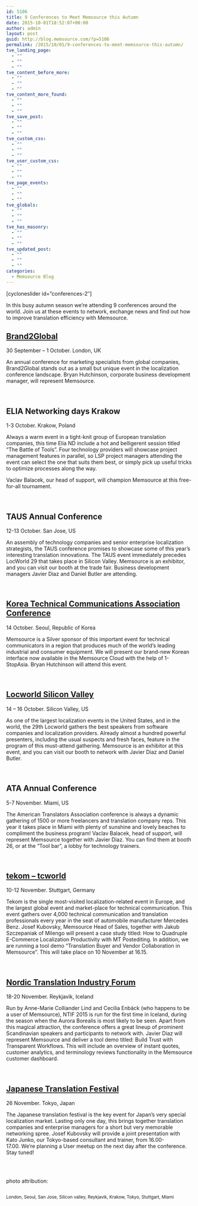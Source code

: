 ```yaml
---
id: 5106
title: 9 Conferences to Meet Memsource this Autumn
date: 2015-10-01T18:52:07+00:00
author: admin
layout: post
guid: http://blog.memsource.com/?p=5106
permalink: /2015/10/01/9-conferences-to-meet-memsource-this-autumn/
tve_landing_page:
  - ""
  - ""
  - ""
tve_content_before_more:
  - ""
  - ""
  - ""
tve_content_more_found:
  - ""
  - ""
  - ""
tve_save_post:
  - ""
  - ""
  - ""
tve_custom_css:
  - ""
  - ""
  - ""
tve_user_custom_css:
  - ""
  - ""
  - ""
tve_page_events:
  - ""
  - ""
  - ""
tve_globals:
  - ""
  - ""
  - ""
tve_has_masonry:
  - ""
  - ""
  - ""
tve_updated_post:
  - ""
  - ""
  - ""
categories:
  - Memsource Blog
---
```

[cycloneslider id=&#8221;conferences-2&#8243;]

In this busy autumn season we&#8217;re attending 9 conferences around the world. Join us at these events to network, exchange news and find out how to improve translation efficiency with Memsource.

<!--more-->

## 

## [Brand2Global](http://www.brand2global.com/)

30 September – 1 October. London, UK

An annual conference for marketing specialists from global companies, Brand2Global stands out as a small but unique event in the localization conference landscape. Bryan Hutchinson, corporate business development manager, will represent Memsource.

&nbsp;

## ELIA Networking days Krakow

1-3 October. Krakow, Poland

Always a warm event in a tight-knit group of European translation companies, this time Elia ND include a hot and belligerent session titled “The Battle of Tools”. Four technology providers will showcase project management features in parallel, so LSP project managers attending the event can select the one that suits them best, or simply pick up useful tricks to optimize processes along the way.
  
Vaclav Balacek, our head of support, will champion Memsource at this free-for-all tournament.

&nbsp;

## TAUS Annual Conference

12-13 October. San Jose, US

An assembly of technology companies and senior enterprise localization strategists, the TAUS conference promises to showcase some of this year’s interesting translation innovations. The TAUS event immediately precedes LocWorld 29 that takes place in Silicon Valley. Memsource is an exhibitor, and you can visit our booth at the trade fair. Business development managers Javier Diaz and Daniel Butler are attending.

&nbsp;

## [Korea Technical Communications Association Conference](http://tca.or.kr/RBS/Fn/FreeForm/View.php?RBIdx=Ver1En_1)

14 October. Seoul, Republic of Korea

Memsource is a Silver sponsor of this important event for technical communicators in a region that produces much of the world’s leading industrial and consumer equipment. We will present our brand-new Korean interface now available in the Memsource Cloud with the help of 1-StopAsia. Bryan Hutchinson will attend this event.

&nbsp;

## [Locworld Silicon Valley](http://locworld.com/)

14 – 16 October. Silicon Valley, US

As one of the largest localization events in the United States, and in the world, the 29th Locworld gathers the best speakers from software companies and localization providers. Already almost a hundred powerful presenters, including the usual suspects and fresh faces, feature in the program of this must-attend gathering. Memsource is an exhibitor at this event, and you can visit our booth to network with Javier Diaz and Daniel Butler.

&nbsp;

## ATA Annual Conference

5-7 November. Miami, US

The American Translators Association conference is always a dynamic gathering of 1500 or more freelancers and translation company reps. This year it takes place in Miami with plenty of sunshine and lovely beaches to compliment the business program! Vaclav Balacek, head of support, will represent Memsource together with Javier Diaz. You can find them at booth 26, or at the “Tool bar”, a lobby for technology trainers.

&nbsp;

## [tekom – tcworld](http://conferences.tekom.de/tcworld15/tcworld15/)

10-12 November. Stuttgart, Germany

Tekom is the single most-visited localization-related event in Europe, and the largest global event and market-place for technical communication. This event gathers over 4,000 technical communication and translation professionals every year in the seat of automobile manufacturer Mercedes Benz. Josef Kubovsky, Memsource Head of Sales, together with Jakub Szczepaniak of Milengo will present a case study titled: How to Quadruple E-Commerce Localization Productivity with MT Postediting. In addition, we are running a tool demo “Translation Buyer and Vendor Collaboration in Memsource”. This will take place on 10 November at 16.15.

&nbsp;

## [Nordic Translation Industry Forum](http://ntif.se/)

18-20 November. Reykjavik, Iceland

Run by Anne-Marie Colliander Lind and Cecilia Enbäck (who happens to be a user of Memsource), NTIF 2015 is run for the first time in Iceland, during the season when the Aurora Borealis is most likely to be seen. Apart from this magical attraction, the conference offers a great lineup of prominent Scandinavian speakers and participants to network with. Javier Diaz will represent Memsource and deliver a tool demo titled: Build Trust with Transparent Workflows. This will include an overview of instant quotes, customer analytics, and terminology reviews functionality in the Memsource customer dashboard.

&nbsp;

## [Japanese Translation Festival](http://www.jtf.jp/english/)

26 November. Tokyo, Japan

The Japanese translation festival is the key event for Japan’s very special localization market. Lasting only one day, this brings together translation companies and enterprise managers for a short but very memorable networking spree. Josef Kubovsky will provide a joint presentation with Kato Junko, our Tokyo-based consultant and trainer, from 16.00-17.00. We’re planning a User meetup on the next day after the conference. Stay tuned!

## 

&nbsp;

photo attribution:

<small><br /> London, Seoul, San Jose, Silicon valley, Reykjavik, Krakow, Tokyo, Stuttgart, Miami</small>